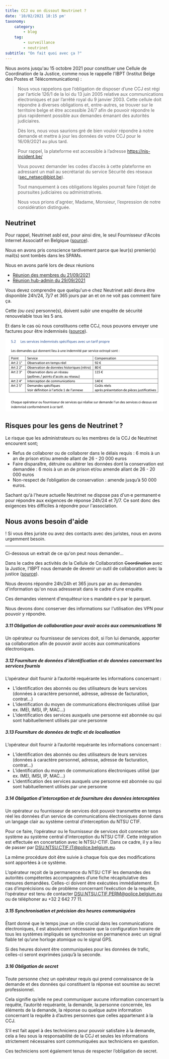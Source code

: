 ```yaml
---
title: CCJ ou on dissout Neutrinet ?
date: '10/02/2021 18:15 pm'
taxonomy:
    category:
        - blog
    tag:
        - surveillance
        - neutrinet
subtitle: "On fait quoi avec ça ?"
---
```


Nous avons jusqu'au 15 octobre 2021 pour constituer une Cellule de Coordination de la Justice, comme nous le rappelle l'IBPT (Institut Belge des Postes et Télécommunications) :

>  Nous vous rappelons que l’obligation de disposer d’une CCJ est régi par l’article 126/1 de la loi du 13 juin 2005 relative aux communications électroniques et par l’arrêté royal du 9 janvier 2003. Cette cellule doit répondre à diverses obligations et, entre-autres, se trouver sur le territoire belge et être accessible 24/7 afin de pouvoir répondre le plus rapidement possible aux demandes émanant des autorités judiciaires.
>
>Dès lors, nous vous saurions gré de bien vouloir répondre à notre demande et mettre à jour les données de votre CCJ pour le 16/09/2021 au plus tard.
>
>Pour rappel, la plateforme est accessible à l’adresse https://nis-incident.be/
>
>Vous pouvez demander les codes d’accès à cette plateforme en adressant un mail au secrétariat du service Sécurité des réseaux (sec_netsec@bipt.be).
>
>Tout manquement à ces obligations légales pourrait faire l’objet de poursuites judiciaires ou administratives.
>
>Nous vous prions d'agréer, Madame, Monsieur, l’expression de notre considération distinguée.

## Neutrinet

Pour rappel, Neutrinet asbl est, pour ainsi dire, le seul Fournisseur d'Accès Internet Associatif en Belgique ([source](https://www.bipt.be/operators/publication/list-of-telecom-operators)).

Nous en avons pris conscience tardivement parce que leur(s) premier(s) mail(s) sont tombés dans les SPAMs.

Nous en avons parlé lors de deux réunions

- [Réunion des membres du 21/09/2021](https://wiki.neutrinet.be/fr/rapports/2021/09-21#ccj)
- [Réunion hub-admin du 29/09/2021](https://wiki.neutrinet.be/fr/rapports/2021/09-29)

Vous devez comprendre que quelqu'un·e chez Neutrinet asbl devra être disponible 24h/24, 7j/7 et 365 jours par an et on ne voit pas comment faire ça.

Cette *(ou ces)* personne(s), doivent subir une enquête de sécurité renouvelable tous les 5 ans.

Et dans le cas où nous constituons cette CCJ, nous pouvons envoyer une factures pour être indemnisés ([source](https://www.ibpt.be/file/cc73d96153bbd5448a56f19d925d05b1379c7f21/4cda9d352da1912b728c4517c70ce9c2de5815c2/Brochure_Informative_Obligations_Collaboration_Autorites_Judiciaires.pdf)).

![Taleaux des indemnité en fonction du service fourni](ccj-indemnisations.png)


## Risques pour les gens de Neutrinet ?

Le risque que les administrateurs ou les membres de la CCJ de Neutrinet encourent sont;

* Refus de collaborer ou de collaborer dans le délais requis : 6 mois à un an de prison et/ou amende allant de 26 - 20 000 euros
* Faire disparaître, détruire ou altérer les données dont la conservation est demandée : 6 mois à un an de prison et/ou amende allant de 26 - 20 000 euros
* Non-respect de l’obligation de conservation : amende jusqu’à 50 000 euros.

Sachant qu'à l'heure actuelle Neutrinet ne dispose pas d'un·e permanent·e pour répondre aux exigences de réponse 24h/24 et 7j/7. Ce sont donc des exigences très difficiles à répondre pour l'association.

## Nous avons besoin d'aide

! Si vous êtes juriste ou avez des contacts avec des juristes, nous en avons urgemment besoin. 

---

Ci-dessous un extrait de ce qu'on peut nous demander…

Dans le cadre des activités de la Cellule de Collaboration ~~Coordination~~ avec la Justice, l'IBPT nous demande de devenir un outil de collaboration avec la justice ([source](https://www.ibpt.be/file/cc73d96153bbd5448a56f19d925d05b1379c7f21/4cda9d352da1912b728c4517c70ce9c2de5815c2/Brochure_Informative_Obligations_Collaboration_Autorites_Judiciaires.pdf)).

Nous devons répondre 24h/24h et 365 jours par an au demandes d'information qu'on nous adresserait dans le cadre d'une enquête.

Ces demandes viennent d'enquêteur·ice·s mandaté·e·s par le parquet.

Nous devons donc conserver des informations sur l'utilisation des VPN pour pouvoir y répondre.

##### 3.11 Obligation de collaboration pour avoir accès aux communications 16

Un opérateur ou fournisseur de services doit, si l’on lui demande, apporter sa collaboration afin de pouvoir avoir accès aux communications électroniques.

##### 3.12 Fourniture de données d’identification et de données concernant les services fournis

L’opérateur doit fournir à l’autorité requérante les informations concernant :
- L’identification des abonnés ou des utilisateurs de leurs services (données à caractère personnel, adresse, adresse de facturation, contrat...)
- L’identification du moyen de communications électroniques utilisé (par ex. IMEI, IMSI, IP, MAC...)
- L'identification des services auxquels une personne est abonnée ou qui sont habituellement utilisés par une personne

##### 3.13 Fourniture de données de trafic et de localisation

L’opérateur doit fournir à l’autorité requérante les informations concernant :

- L’identification des abonnés ou des utilisateurs de leurs services (données à caractère personnel, adresse, adresse de facturation, contrat...)
- L’identification du moyen de communications électroniques utilisé (par ex. IMEI, IMSI, IP, MAC...)
- L'identification des services auxquels une personne est abonnée ou qui sont habituellement utilisés par une personne

##### 3.14 Obligation d’interception et de fourniture des données interceptées

Un opérateur ou fournisseur de services doit pouvoir transmettre en temps réel les données d’un service de communications électroniques donné dans un langage clair au système central d’interception du NTSU CTIF.

Pour ce faire, l’opérateur ou le fournisseur de services doit connecter son système au système central d’interception du NTSU CTIF. Cette intégration est effectuée en concertation avec le NTSU-CTIF. Dans ce cadre, il y a lieu de passer par DSU.NTSU.CTIF.IT@police.belgium.eu.

La même procédure doit être suivie à chaque fois que des modifications sont apportées à ce système.

L’opérateur reçoit de la permanence du NTSU CTIF les demandes des autorités compétentes accompagnées d’une fiche récapitulative des mesures demandées. Celles-ci doivent être exécutées immédiatement. En cas d’imprécisions ou de problème concernant l’exécution de la requête, l’opérateur est tenu de contacter DSU.NTSU.CTIF.PERM@police.belgium.eu ou de téléphoner au +32 2 642 77 11.

##### 3.15 Synchronisation et précision des heures communiquées

Étant donné que le temps joue un rôle crucial dans les communications électroniques, il est absolument nécessaire que la configuration horaire de tous les systèmes impliqués se synchronise en permanence avec un signal fiable tel qu’une horloge atomique ou le signal GPS.

Si des heures doivent être communiquées pour les données de trafic, celles-ci seront exprimées jusqu’à la seconde.

##### 3.16 Obligation de secret

Toute personne chez un opérateur requis qui prend connaissance de la demande et des données qui constituent la réponse est soumise au secret professionnel.

Cela signifie qu’elle ne peut communiquer aucune information concernant la requête, l’autorité requérante, la demande, la personne concernée, les éléments de la demande, la réponse ou quelque autre information concernant la requête à d’autres personnes que celles appartenant à la CCJ.

S’il est fait appel à des techniciens pour pouvoir satisfaire à la demande, cela a lieu sous la responsabilité de la CCJ et seules les informations strictement nécessaires sont communiquées aux techniciens en question.

Ces techniciens sont également tenus de respecter l’obligation de secret.

